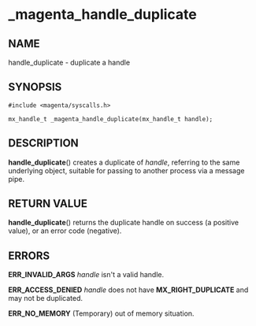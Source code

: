 # _magenta_handle_duplicate

## NAME

handle_duplicate - duplicate a handle

## SYNOPSIS

```
#include <magenta/syscalls.h>

mx_handle_t _magenta_handle_duplicate(mx_handle_t handle);
```

## DESCRIPTION

**handle_duplicate**() creates a duplicate of *handle*, referring
to the same underlying object, suitable for passing to another process
via a message pipe.

## RETURN VALUE

**handle_duplicate**() returns the duplicate handle on success (a
positive value), or an error code (negative).

## ERRORS

**ERR_INVALID_ARGS**  *handle* isn't a valid handle.

**ERR_ACCESS_DENIED**  *handle* does not have **MX_RIGHT_DUPLICATE** and may not be duplicated.

**ERR_NO_MEMORY**  (Temporary) out of memory situation.

